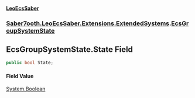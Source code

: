 #### [LeoEcsSaber](index.md 'index')
### [Saber7ooth.LeoEcsSaber.Extensions.ExtendedSystems](Saber7ooth.LeoEcsSaber.Extensions.ExtendedSystems.md 'Saber7ooth.LeoEcsSaber.Extensions.ExtendedSystems').[EcsGroupSystemState](EcsGroupSystemState.md 'Saber7ooth.LeoEcsSaber.Extensions.ExtendedSystems.EcsGroupSystemState')

## EcsGroupSystemState.State Field

```csharp
public bool State;
```

#### Field Value
[System.Boolean](https://docs.microsoft.com/en-us/dotnet/api/System.Boolean 'System.Boolean')